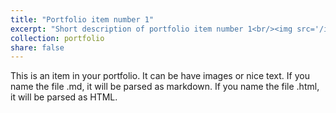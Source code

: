 ```yaml
---
title: "Portfolio item number 1"
excerpt: "Short description of portfolio item number 1<br/><img src='/images/500x300.png'>"
collection: portfolio
share: false
---
```


This is an item in your portfolio. It can be have images or nice text. If you name the file .md, it will be parsed as markdown. If you name the file .html, it will be parsed as HTML. 
